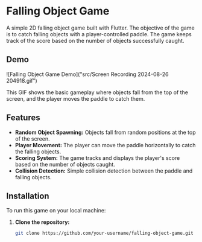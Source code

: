 # Falling Object Game

A simple 2D falling object game built with Flutter. The objective of the game is to catch falling objects with a player-controlled paddle. The game keeps track of the score based on the number of objects successfully caught.

## Demo

![Falling Object Game Demo]("src/Screen Recording 2024-08-26 204918.gif")

This GIF shows the basic gameplay where objects fall from the top of the screen, and the player moves the paddle to catch them.

## Features

- **Random Object Spawning:** Objects fall from random positions at the top of the screen.
- **Player Movement:** The player can move the paddle horizontally to catch the falling objects.
- **Scoring System:** The game tracks and displays the player's score based on the number of objects caught.
- **Collision Detection:** Simple collision detection between the paddle and falling objects.

## Installation

To run this game on your local machine:

1. **Clone the repository:**
   ```bash
   git clone https://github.com/your-username/falling-object-game.git

